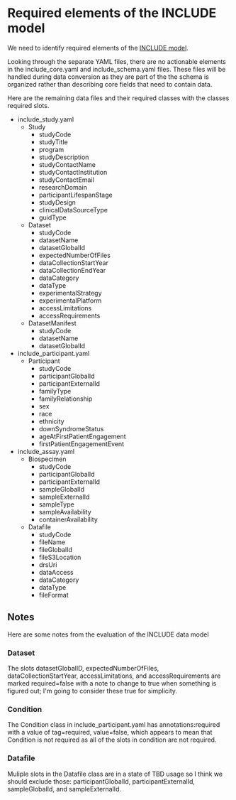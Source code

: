 # Required elements of the INCLUDE model

We need to identify required elements of the [INCLUDE model](https://github.com/include-dcc/include-linkml).

Looking through the separate YAML files, there are no actionable elements in the include_core.yaml and include_schema.yaml files. These files will be handled during data conversion as they are part of the the schema is organized rather than describing core fields that need to contain data.

Here are the remaining data files and their required classes with the classes required slots.

 - include_study.yaml
    - Study
        - studyCode
        - studyTitle
        - program
        - studyDescription
        - studyContactName
        - studyContactInstitution
        - studyContactEmail
        - researchDomain
        - participantLifespanStage
        - studyDesign
        - clinicalDataSourceType
        - guidType
    - Dataset
        - studyCode
        - datasetName
        - datasetGlobalId
        - expectedNumberOfFiles
        - dataCollectionStartYear
        - dataCollectionEndYear
        - dataCategory
        - dataType
        - experimentalStrategy
        - experimentalPlatform
        - accessLimitations
        - accessRequirements
    - DatasetManifest
        - studyCode
        - datasetName
        - datasetGlobalId
 - include_participant.yaml
    - Participant
        - studyCode
        - participantGlobalId
        - participantExternalId
        - familyType
        - familyRelationship
        - sex
        - race
        - ethnicity
        - downSyndromeStatus
        - ageAtFirstPatientEngagement
        - firstPatientEngagementEvent
- include_assay.yaml
    - Biospecimen
        - studyCode
        - participantGlobalId
        - participantExternalId    
        - sampleGlobalId
        - sampleExternalId
        - sampleType
        - sampleAvailability
        - containerAvailability
    - Datafile
        - studyCode
        - fileName
        - fileGlobalId
        - fileS3Location
        - drsUri
        - dataAccess
        - dataCategory
        - dataType
        - fileFormat


 ## Notes
 Here are some notes from the evaluation of the INCLUDE data model

 ### Dataset
 The slots datasetGlobalID, expectedNumberOfFiles, dataCollectionStartYear, accessLimitations, and accessRequirements are marked required=false with a note to change to true when something is figured out; I'm going to consider these true for simplicity.

 ### Condition
The Condition class in include_participant.yaml has annotations:required with a value of tag=required, value=false, which appears to mean that Condition is not required as all of the slots in condition are not required.

### Datafile
Muliple slots in the Datafile class are in a state of TBD usage so I think we should exclude those: participantGlobalId, participantExternalId, sampleGlobalId, and sampleExternalId.

